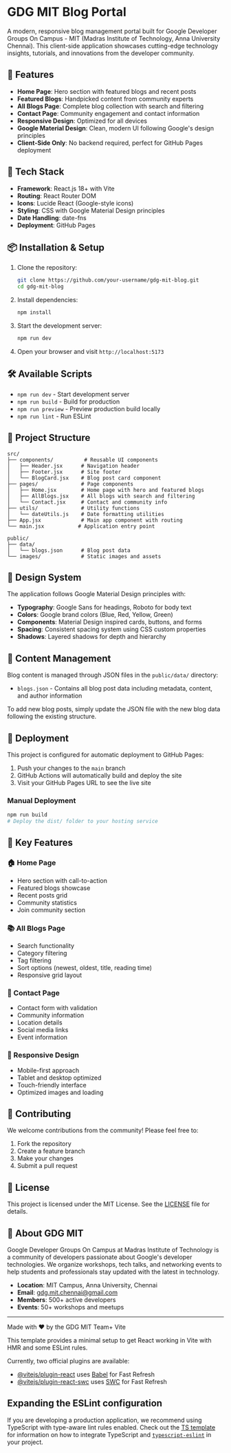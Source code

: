 # GDG MIT Blog Portal

A modern, responsive blog management portal built for Google Developer Groups On Campus - MIT (Madras Institute of Technology, Anna University Chennai). This client-side application showcases cutting-edge technology insights, tutorials, and innovations from the developer community.

## 🌟 Features

- **Home Page**: Hero section with featured blogs and recent posts
- **Featured Blogs**: Handpicked content from community experts
- **All Blogs Page**: Complete blog collection with search and filtering
- **Contact Page**: Community engagement and contact information
- **Responsive Design**: Optimized for all devices
- **Google Material Design**: Clean, modern UI following Google's design principles
- **Client-Side Only**: No backend required, perfect for GitHub Pages deployment

## 🚀 Tech Stack

- **Framework**: React.js 18+ with Vite
- **Routing**: React Router DOM
- **Icons**: Lucide React (Google-style icons)
- **Styling**: CSS with Google Material Design principles
- **Date Handling**: date-fns
- **Deployment**: GitHub Pages

## 📦 Installation & Setup

1. Clone the repository:

   ```bash
   git clone https://github.com/your-username/gdg-mit-blog.git
   cd gdg-mit-blog
   ```

2. Install dependencies:

   ```bash
   npm install
   ```

3. Start the development server:

   ```bash
   npm run dev
   ```

4. Open your browser and visit `http://localhost:5173`

## 🛠️ Available Scripts

- `npm run dev` - Start development server
- `npm run build` - Build for production
- `npm run preview` - Preview production build locally
- `npm run lint` - Run ESLint

## 📁 Project Structure

```
src/
├── components/          # Reusable UI components
│   ├── Header.jsx      # Navigation header
│   ├── Footer.jsx      # Site footer
│   └── BlogCard.jsx    # Blog post card component
├── pages/              # Page components
│   ├── Home.jsx        # Home page with hero and featured blogs
│   ├── AllBlogs.jsx    # All blogs with search and filtering
│   └── Contact.jsx     # Contact and community info
├── utils/              # Utility functions
│   └── dateUtils.js    # Date formatting utilities
├── App.jsx             # Main app component with routing
└── main.jsx           # Application entry point

public/
├── data/
│   └── blogs.json      # Blog post data
└── images/             # Static images and assets
```

## 🎨 Design System

The application follows Google Material Design principles with:

- **Typography**: Google Sans for headings, Roboto for body text
- **Colors**: Google brand colors (Blue, Red, Yellow, Green)
- **Components**: Material Design inspired cards, buttons, and forms
- **Spacing**: Consistent spacing system using CSS custom properties
- **Shadows**: Layered shadows for depth and hierarchy

## 📝 Content Management

Blog content is managed through JSON files in the `public/data/` directory:

- `blogs.json` - Contains all blog post data including metadata, content, and author information

To add new blog posts, simply update the JSON file with the new blog data following the existing structure.

## 🚀 Deployment

This project is configured for automatic deployment to GitHub Pages:

1. Push your changes to the `main` branch
2. GitHub Actions will automatically build and deploy the site
3. Visit your GitHub Pages URL to see the live site

### Manual Deployment

```bash
npm run build
# Deploy the dist/ folder to your hosting service
```

## 🎯 Key Features

### 🏠 Home Page

- Hero section with call-to-action
- Featured blogs showcase
- Recent posts grid
- Community statistics
- Join community section

### 📚 All Blogs Page

- Search functionality
- Category filtering
- Tag filtering
- Sort options (newest, oldest, title, reading time)
- Responsive grid layout

### 📧 Contact Page

- Contact form with validation
- Community information
- Location details
- Social media links
- Event information

### 📱 Responsive Design

- Mobile-first approach
- Tablet and desktop optimized
- Touch-friendly interface
- Optimized images and loading

## 🤝 Contributing

We welcome contributions from the community! Please feel free to:

1. Fork the repository
2. Create a feature branch
3. Make your changes
4. Submit a pull request

## 📄 License

This project is licensed under the MIT License. See the [LICENSE](LICENSE) file for details.

## 👥 About GDG MIT

Google Developer Groups On Campus at Madras Institute of Technology is a community of developers passionate about Google's developer technologies. We organize workshops, tech talks, and networking events to help students and professionals stay updated with the latest in technology.

- **Location**: MIT Campus, Anna University, Chennai
- **Email**: gdg.mit.chennai@gmail.com
- **Members**: 500+ active developers
- **Events**: 50+ workshops and meetups

---

Made with ❤️ by the GDG MIT Team+ Vite

This template provides a minimal setup to get React working in Vite with HMR and some ESLint rules.

Currently, two official plugins are available:

- [@vitejs/plugin-react](https://github.com/vitejs/vite-plugin-react/blob/main/packages/plugin-react) uses [Babel](https://babeljs.io/) for Fast Refresh
- [@vitejs/plugin-react-swc](https://github.com/vitejs/vite-plugin-react/blob/main/packages/plugin-react-swc) uses [SWC](https://swc.rs/) for Fast Refresh

## Expanding the ESLint configuration

If you are developing a production application, we recommend using TypeScript with type-aware lint rules enabled. Check out the [TS template](https://github.com/vitejs/vite/tree/main/packages/create-vite/template-react-ts) for information on how to integrate TypeScript and [`typescript-eslint`](https://typescript-eslint.io) in your project.
